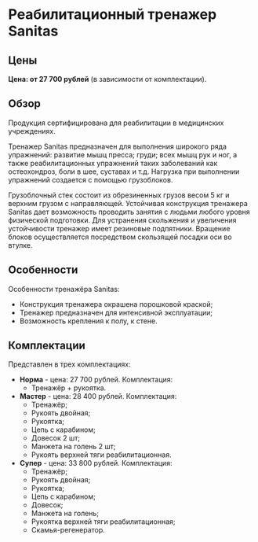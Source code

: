 # Реабилитационный тренажер Sanitas

## Цены

**Цена: от 27 700 рублей** (в зависимости от комплектации).

## Обзор

Продукция сертифицирована для реабилитации в медицинских учреждениях.

Тренажер Sanitas предназначен для выполнения широкого ряда упражнений: развитие мышц пресса; груди; всех мышц рук и ног, а также реабилитационных упражнений таких заболеваний как остеохондроз, боли в шее, суставах и т.д. Нагрузка при выполнении упражнений создается с помощью грузоблоков.

Грузоблочный стек состоит из обрезиненных грузов весом 5 кг и верхним грузом с направляющей. Устойчивая конструкция тренажера Sanitas дает возможность проводить занятия с людьми любого уровня физической подготовки. Для устранения скольжения и увеличения устойчивости тренажер имеет резиновые подпятники. Вращение блоков осуществляется посредством скользящей посадки оси во втулке.

## Особенности

Особенности тренажёра Sanitas:

- Конструкция тренажера окрашена порошковой краской;
- Тренажер предназначен для интенсивной эксплуатации;
- Возможность крепления к полу, к стене.

## Комплектации

Представлен в трех комплектациях: 

- **Норма** - цена: 27 700 рублей. Комплектация: 
  - Тренажёр + рукоятка.
- **Мастер** - цена: 28 400 рублей. Комплектация: 
  - Тренажёр;
  - Рукоять двойная;
  - Рукоятка;
  - Цепь с карабином;
  - Довесок 2 шт; 
  - Манжета на голень 2 шт;
  - Рукоять верхней тяги реабилитационная.
- **Супер** - цена: 33 800 рублей. Комплектация:
  - Тренажёр;
  - Рукоять двойная;
  - Рукоятка;
  - Цепь с карабином;
  - Довесок;
  - Манжета на голень;
  - Рукоятка верхней тяги реабилитационная;
  - Скамья-регенератор.

